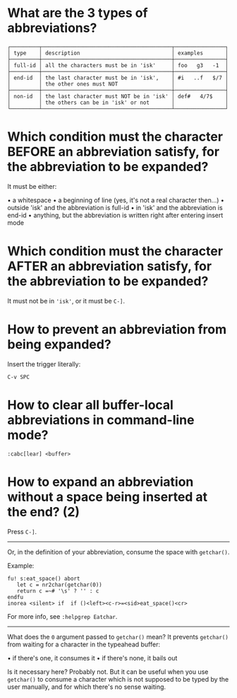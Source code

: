 # What are the 3 types of abbreviations?

    ┌─────────┬─────────────────────────────────────────┬────────────────┐
    │ type    │ description                             │ examples       │
    ├─────────┼─────────────────────────────────────────┼────────────────┤
    │ full-id │ all the characters must be in 'isk'     │ foo   g3   -1  │
    ├─────────┼─────────────────────────────────────────┼────────────────┤
    │ end-id  │ the last character must be in 'isk',    │ #i   ..f   $/7 │
    │         │ the other ones must NOT                 │                │
    ├─────────┼─────────────────────────────────────────┼────────────────┤
    │ non-id  │ the last character must NOT be in 'isk' │ def#   4/7$    │
    │         │ the others can be in 'isk' or not       │                │
    └─────────┴─────────────────────────────────────────┴────────────────┘

##
# Which condition must the character BEFORE an abbreviation satisfy, for the abbreviation to be expanded?

It must be either:

   • a whitespace
   • a beginning of line (yes, it's not a real character then...)
   • outside 'isk' and the abbreviation is full-id
   • in 'isk' and the abbreviation is end-id
   • anything, but the abbreviation is written right after entering insert mode

# Which condition must the character AFTER an abbreviation satisfy, for the abbreviation to be expanded?

It must not be in `'isk'`, or it must be `C-]`.

#
# How to prevent an abbreviation from being expanded?

Insert the trigger literally:

    C-v SPC

# How to clear all buffer-local abbreviations in command-line mode?

    :cabc[lear] <buffer>

# How to expand an abbreviation without a space being inserted at the end?  (2)

Press `C-]`.

---

Or, in the definition of your abbreviation, consume the space with `getchar()`.

Example:

    fu! s:eat_space() abort
       let c = nr2char(getchar(0))
       return c =~# '\s' ? '' : c
    endfu
    inorea <silent> if  if ()<left><c-r>=<sid>eat_space()<cr>

For more info, see `:helpgrep Eatchar`.

---

What does the `0` argument passed to `getchar()` mean?
It prevents `getchar()` from waiting for a character in the typeahead buffer:

   • if there's one, it consumes it
   • if there's none, it bails out

Is it necessary here?
Probably not.
But it can  be useful when you  use `getchar()` to consume a  character which is
not supposed to  be typed by the  user manually, and for which  there's no sense
waiting.

